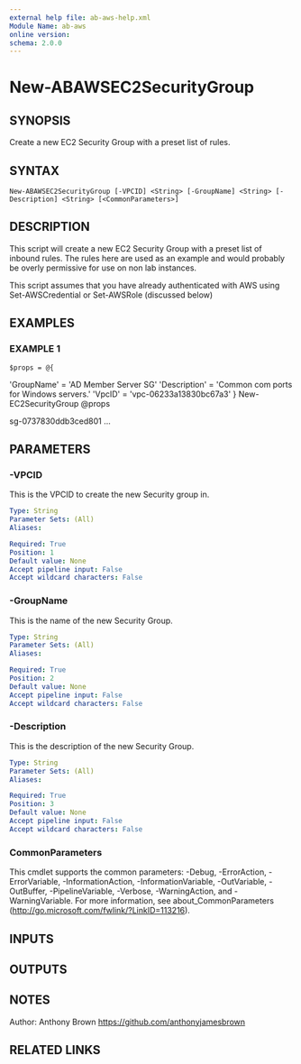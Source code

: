 ```yaml
---
external help file: ab-aws-help.xml
Module Name: ab-aws
online version:
schema: 2.0.0
---
```


# New-ABAWSEC2SecurityGroup

## SYNOPSIS
Create a new EC2 Security Group with a preset list of rules.

## SYNTAX

```
New-ABAWSEC2SecurityGroup [-VPCID] <String> [-GroupName] <String> [-Description] <String> [<CommonParameters>]
```

## DESCRIPTION
This script will create a new EC2 Security Group with a preset list of inbound rules.
The rules here are used as an example and would probably be overly permissive for use
on non lab instances.

This script assumes that you have already authenticated with AWS using
Set-AWSCredential or Set-AWSRole (discussed below)

## EXAMPLES

### EXAMPLE 1
```
$props = @{
```

'GroupName' = 'AD Member Server SG'
    'Description' = 'Common com ports for Windows servers.'
    'VpcID' = 'vpc-06233a13830bc67a3'
}
New-EC2SecurityGroup @props

sg-0737830ddb3ced801
...

## PARAMETERS

### -VPCID
This is the VPCID to create the new Security group in.

```yaml
Type: String
Parameter Sets: (All)
Aliases:

Required: True
Position: 1
Default value: None
Accept pipeline input: False
Accept wildcard characters: False
```

### -GroupName
This is the name of the new Security Group.

```yaml
Type: String
Parameter Sets: (All)
Aliases:

Required: True
Position: 2
Default value: None
Accept pipeline input: False
Accept wildcard characters: False
```

### -Description
This is the description of the new Security Group.

```yaml
Type: String
Parameter Sets: (All)
Aliases:

Required: True
Position: 3
Default value: None
Accept pipeline input: False
Accept wildcard characters: False
```

### CommonParameters
This cmdlet supports the common parameters: -Debug, -ErrorAction, -ErrorVariable, -InformationAction, -InformationVariable, -OutVariable, -OutBuffer, -PipelineVariable, -Verbose, -WarningAction, and -WarningVariable.
For more information, see about_CommonParameters (http://go.microsoft.com/fwlink/?LinkID=113216).

## INPUTS

## OUTPUTS

## NOTES
Author: Anthony Brown
https://github.com/anthonyjamesbrown

## RELATED LINKS
